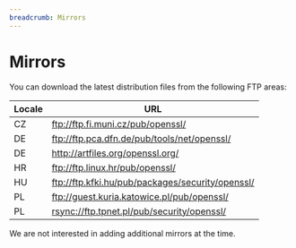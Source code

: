 ```yaml
---
breadcrumb: Mirrors
---
```

# Mirrors

You can download the latest distribution files from the following FTP
areas:

| Locale | URL                                                |
|--------|----------------------------------------------------|
| CZ     | <ftp://ftp.fi.muni.cz/pub/openssl/>                |
| DE     | <ftp://ftp.pca.dfn.de/pub/tools/net/openssl/>      |
| DE     | <http://artfiles.org/openssl.org/>                 |
| HR     | <ftp://ftp.linux.hr/pub/openssl/>                  |
| HU     | <ftp://ftp.kfki.hu/pub/packages/security/openssl/> |
| PL     | <ftp://guest.kuria.katowice.pl/pub/openssl/>       |
| PL     | <rsync://ftp.tpnet.pl/pub/security/openssl/>       |

We are not interested in adding additional mirrors at the time.
